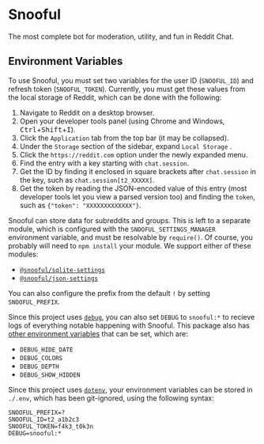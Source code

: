 # Snooful

The most complete bot for moderation, utility, and fun in Reddit Chat.

## Environment Variables

To use Snooful, you must set two variables for the user ID (`SNOOFUL_ID`) and refresh token (`SNOOFUL_TOKEN`). Currently, you must get these values from the local storage of Reddit, which can be done with the following:

1. Navigate to Reddit on a desktop browser.
2. Open your developer tools panel (using Chrome and Windows, <kbd>Ctrl</kbd>+<kbd>Shift</kbd>+<kbd>I</kbd>).
3. Click the `Application` tab from the top bar (it may be collapsed).
4. Under the `Storage` section of the sidebar, expand `Local Storage` .
5. Click the `https://reddit.com` option under the newly expanded menu.
6. Find the entry with a key starting with `chat.session`.
7. Get the ID by finding it enclosed in square brackets after `chat.session` in the key, such as `chat.session[t2_XXXXX]`.
8. Get the token by reading the JSON-encoded value of this entry (most developer tools let you view a parsed version too) and finding the `token`, such as `{"token": "XXXXXXXXXXXXX"}`.

Snooful can store data for subreddits and groups. This is left to a separate module, which is configured with the `SNOOFUL_SETTINGS_MANAGER` environment variable, and must be resolvable by `require()`. Of course, you probably will need to `npm install` your module. We support either of these modules:

* [`@snooful/sqlite-settings`](https://github.com/Snooful/SQLite-Settings)
* [`@snooful/json-settings`](https://github.com/Snooful/JSON-Settings)

You can also configure the prefix from the default `!` by setting `SNOOFUL_PREFIX`.

Since this project uses [`debug`](https://www.npmjs.com/package/debug), you can also set `DEBUG` to `snooful:*` to recieve logs of everything notable happening with Snooful. This package also has [other environment variables](https://github.com/visionmedia/debug#environment-variables) that can be set, which are:

* `DEBUG_HIDE_DATE`
* `DEBUG_COLORS`
* `DEBUG_DEPTH`
* `DEBUG_SHOW_HIDDEN`

Since this project uses [`dotenv`](https://www.npmjs.com/package/dotenv), your environment variables can be stored in `./.env`, which has been git-ignored, using the following syntax:

```
SNOOFUL_PREFIX=?
SNOOFUL_ID=t2_a1b2c3
SNOOFUL_TOKEN=f4k3_t0k3n
DEBUG=snooful:*
```
